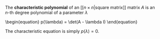 The **characteristic polynomial** of an [[$n \times n$|square matrix]] matrix $A$ is an $n$-th degree polynomial of a parameter $\lambda$

\begin{equation}
p(\lambda) = \det(A - \lambda I)
\end{equation}

The characteristic equation is simply $p(\lambda)=0$.